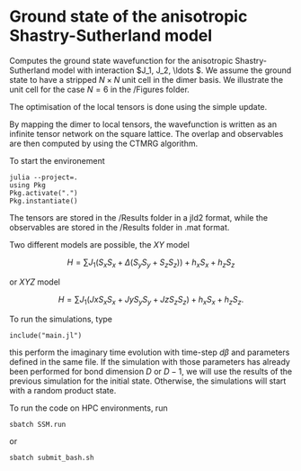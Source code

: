 # Ground state of the anisotropic Shastry-Sutherland model


Computes the ground state wavefunction for the anisotropic Shastry-Sutherland model with interaction $J_1, J_2, \ldots $. We assume the ground state to have a stripped $N\times N$ unit cell in the dimer basis. We illustrate the unit cell for the case $N = 6$ in the /Figures folder.

The optimisation of the local tensors is done using the simple update. 

By mapping the dimer to local tensors, the wavefunction is written as an infinite tensor network on the square lattice. The overlap and observables are then computed by using the CTMRG algorithm.

To start the environement 
```
julia --project=.
using Pkg
Pkg.activate(".")
Pkg.instantiate()
```


The tensors are stored in the /Results folder in a jld2 format, while the observables are stored in the /Results folder in .mat format.

Two different models are possible, the $XY$ model

$$
H = \sum J_1 (S_x S_x + \Delta (S_y S_y + S_z S_z)) + h_x S_x + h_z S_z
$$

or $XYZ$ model

$$
H = \sum J_1 (Jx S_x S_x + Jy S_y S_y + Jz S_z S_z) + h_x S_x + h_z S_z.
$$

To run the simulations, type 

```
include("main.jl")
```
this perform the imaginary time evolution with time-step $d\beta$ and parameters defined in the same file. If the simulation with those parameters has already been performed for bond dimension $D$ or $D-1$, we will use the results of the previous simulation for the initial state. Otherwise, the simulations will start with a random product state. 

To run the code on HPC environments, run

```
sbatch SSM.run
```

or

```
sbatch submit_bash.sh
```
